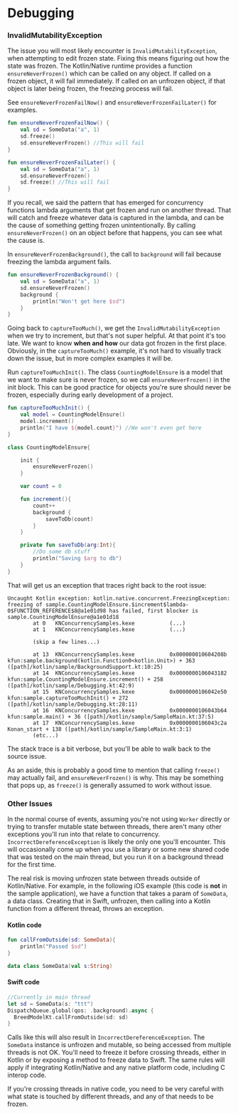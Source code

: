# Debugging

### InvalidMutabilityException

The issue you will most likely encounter is `InvalidMutabilityException`, when attempting to edit frozen state. Fixing this means figuring out how the state was frozen. The Kotlin/Native runtime provides a function `ensureNeverFrozen()` which can be called on any object. If called on a frozen object, it will fail immediately. If called on an unfrozen object, if that object is later being frozen, the freezing process will fail.

See `ensureNeverFrozenFailNow()` and `ensureNeverFrozenFailLater()` for examples.

```kotlin
fun ensureNeverFrozenFailNow() {
    val sd = SomeData("a", 1)
    sd.freeze()
    sd.ensureNeverFrozen() //This will fail
}

fun ensureNeverFrozenFailLater() {
    val sd = SomeData("a", 1)
    sd.ensureNeverFrozen()
    sd.freeze() //This will fail
}
```

If you recall, we said the pattern that has emerged for concurrency functions lambda arguments that get frozen and run on another thread. That will catch and freeze whatever data is captured in the lambda, and can be the cause of something getting frozen unintentionally. By calling `ensureNeverFrozen()` on an object before that happens, you can see what the cause is.

In `ensureNeverFrozenBackground()`, the call to `background` will fail because freezing the lambda argument fails.

```kotlin
fun ensureNeverFrozenBackground() {
    val sd = SomeData("a", 1)
    sd.ensureNeverFrozen()
    background {
        println("Won't get here $sd")
    }
}
```

Going back to `captureTooMuch()`, we get the `InvalidMutabilityException` when we try to increment, but that's not super helpful. At that point it's too late. We want to know **when and how** our data got frozen in the first place. Obviously, in the `captureTooMuch()` example, it's not hard to visually track down the issue, but in more complex examples it will be.

Run `captureTooMuchInit()`. The class `CountingModelEnsure` is a model that we want to make sure is never frozen, so we call `ensureNeverFrozen()` in the init block. This can be good practice for objects you're sure should never be frozen, especially during early development of a project.

```kotlin
fun captureTooMuchInit() {
    val model = CountingModelEnsure()
    model.increment()
    println("I have ${model.count}") //We won't even get here
}

class CountingModelEnsure{

    init {
        ensureNeverFrozen()
    }

    var count = 0

    fun increment(){
        count++
        background {
            saveToDb(count)
        }
    }

    private fun saveToDb(arg:Int){
        //Do some db stuff
        println("Saving $arg to db")
    }
}
```

That will get us an exception that traces right back to the root issue:

```
Uncaught Kotlin exception: kotlin.native.concurrent.FreezingException: freezing of sample.CountingModelEnsure.$increment$lambda-0$FUNCTION_REFERENCE$8@a1e01d98 has failed, first blocker is sample.CountingModelEnsure@a1e01d18
        at 0   KNConcurrencySamples.kexe           (...)
        at 1   KNConcurrencySamples.kexe           (...)
        
        (skip a few lines...)
        
        at 13  KNConcurrencySamples.kexe           0x000000010604208b kfun:sample.background(kotlin.Function0<kotlin.Unit>) + 363 ([path]/kotlin/sample/BackgroundSupport.kt:10:25)
        at 14  KNConcurrencySamples.kexe           0x0000000106043182 kfun:sample.CountingModelEnsure.increment() + 258 ([path]/kotlin/sample/Debugging.kt:42:9)
        at 15  KNConcurrencySamples.kexe           0x0000000106042e50 kfun:sample.captureTooMuchInit() + 272 ([path]/kotlin/sample/Debugging.kt:28:11)
        at 16  KNConcurrencySamples.kexe           0x0000000106043b64 kfun:sample.main() + 36 ([path]/kotlin/sample/SampleMain.kt:37:5)
        at 17  KNConcurrencySamples.kexe           0x0000000106043c2a Konan_start + 138 ([path]/kotlin/sample/SampleMain.kt:3:1)
        (etc...)        
```

The stack trace is a bit verbose, but you'll be able to walk back to the source issue.

As an aside, this is probably a good time to mention that calling `freeze()` may actually fail, and `ensureNeverFrozen()` is why. This may be something that pops up, as `freeze()` is generally assumed to work without issue.

### Other Issues

In the normal course of events, assuming you're not using `Worker` directly or trying to transfer mutable state between threads, there aren't many other exceptions you'll run into that relate to concurrency. `IncorrectDereferenceException` is likely the only one you'll encounter. This will occasionally come up when you use a library or some new shared code that was tested on the main thread, but you run it on a background thread for the first time.

The real risk is moving unfrozen state between threads outside of Kotlin/Native. For example, in the following iOS example (this code is **not** in the sample application), we have a function that takes a param of `SomeData`, a data class. Creating that in Swift, unfrozen, then calling into a Kotlin function from a different thread, throws an exception.

#### Kotlin code

```kotlin
fun callFromOutside(sd: SomeData){
    println("Passed $sd")
}

data class SomeData(val s:String)
```

#### Swift code

```swift
//Currently in main thread
let sd = SomeData(s: "ttt")
DispatchQueue.global(qos: .background).async {
  BreedModelKt.callFromOutside(sd: sd)
}
```

Calls like this will also result in `IncorrectDereferenceException`. The `SomeData` instance is unfrozen and mutable, so being accessed from multiple threads is not OK. You'll need to freeze it before crossing threads, either in Kotlin or by exposing a method to freeze data to Swift. The same rules will apply if integrating Kotlin/Native and any native platform code, including C interop code.

If you're crossing threads in native code, you need to be very careful with what state is touched by different threads, and any of that needs to be frozen.
